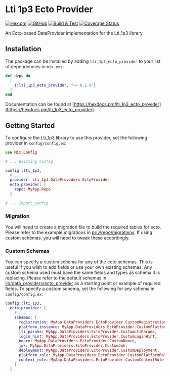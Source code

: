 # Lti 1p3 Ecto Provider

[![Hex.pm](https://img.shields.io/hexpm/v/lti_1p3_ecto_provider)](https://hex.pm/packages/lti_1p3_ecto_provider)
[![GitHub](https://img.shields.io/github/license/Simon-Initiative/lti_1p3_ecto_provider?color=blue)](https://github.com/Simon-Initiative/lti_1p3_ecto_provider/blob/master/LICENSE)
[![Build & Test](https://github.com/Simon-Initiative/lti_1p3_ecto_provider/actions/workflows/main.yml/badge.svg)](https://github.com/Simon-Initiative/lti_1p3_ecto_provider/actions/workflows/main.yml)
[![Coverage Status](https://coveralls.io/repos/github/Simon-Initiative/lti_1p3_ecto_provider/badge.svg?branch=master)](https://coveralls.io/github/Simon-Initiative/lti_1p3_ecto_provider?branch=master)

An Ecto-based DataProvider implementation for the Lti_1p3 library.

## Installation

The package can be installed by adding `lti_1p3_ecto_provider` to your list of dependencies in `mix.exs`:


```elixir
def deps do
  [
    {:lti_1p3_ecto_provider, "~> 0.1.0"}
  ]
end
```

Documentation can be found at [https://hexdocs.pm/lti_1p3_ecto_provider](https://hexdocs.pm/lti_1p3_ecto_provider).

## Getting Started

To configure the Lti_1p3 library to use this provider, set the following provider in `config/config.ex`:

```elixir
use Mix.Config

# ... existing config

config :lti_1p3,
  # ...
  provider: Lti_1p3.DataProviders.EctoProvider
  ecto_provider: [
    repo: MyApp.Repo
  ]

# ... import_config

```

### Migration

You will need to create a migration file to build the required tables for ecto. Please refer to the example migrations in [priv/repo/migrations](https://github.com/Simon-Initiative/lti_1p3_ecto_provider/blob/master/priv/repo/migrations). If using custom schemas, you will need to tweak these accordingly.

### Custom Schemas

You can specify a custom schema for any of the ecto schemas. This is useful if you wish to add fields or use your own existing schemas. Any custom schema used must have the same fields and types as schema it is replacing. Please refer to the default schemas in [lib/data_providers/ecto_provider](https://github.com/Simon-Initiative/lti_1p3_ecto_provider/tree/master/lib/data_providers/ecto_provider) as a  starting point or example of required fields. To specify a custom schema, set the following for any schema in `config/config.ex`:

```elixir
config :lti_1p3,
  ecto_provider: [
    # ...
    schemas: [
      registration: MyApp.DataProviders.EctoProvider.CustomRegistration,
      platform_instance: MyApp.DataProviders.EctoProvider.CustomPlatformInstance,
      lti_params: MyApp.DataProviders.EctoProvider.CustomLtiParams,
      login_hint: MyApp.DataProviders.EctoProvider.CustomLoginHint,
      nonce: MyApp.DataProviders.EctoProvider.CustomNonce,
      jwk: MyApp.DataProviders.EctoProvider.CustomJwk,
      deployment: MyApp.DataProviders.EctoProvider.CustomDeployment,
      platform_role: MyApp.DataProviders.EctoProvider.CustomPlatformRole,
      context_role: MyApp.DataProviders.EctoProvider.CustomContextRole,
    ]
  ]

```
